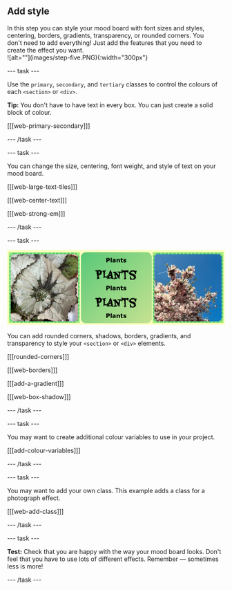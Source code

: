## Add style

<div style="display: flex; flex-wrap: wrap">
<div style="flex-basis: 200px; flex-grow: 1; margin-right: 15px;">
In this step you can style your mood board with font sizes and styles, centering, borders, gradients, transparency, or rounded corners. You don't need to add everything! Just add the features that you need to create the effect you want. 
</div>
<div>
![alt=""](images/step-five.PNG){:width="300px"}
</div>
</div>

--- task ---

Use the `primary`, `secondary`, and `tertiary` classes to control the colours of each `<section>` or `<div>`.

**Tip:** You don't have to have text in every box. You can just create a solid block of colour. 

[[[web-primary-secondary]]]

--- /task ---

--- task ---

You can change the size, centering, font weight, and style of text on your mood board.

[[[web-large-text-tiles]]]

[[[web-center-text]]]

[[[web-strong-em]]]

--- /task ---

--- task ---

![A strip of examples with gradients, dashed borders, and rounded corners.](images/borders-corners.png)

You can add rounded corners, shadows, borders, gradients, and transparency to style your `<section>` or `<div>` elements. 

[[[rounded-corners]]]

[[[web-borders]]]

[[[add-a-gradient]]]

[[[web-box-shadow]]]

--- /task ---

--- task ---

You may want to create additional colour variables to use in your project.

[[[add-colour-variables]]]

--- /task ---

--- task ---

You may want to add your own class. This example adds a class for a photograph effect.

[[[web-add-class]]]

--- /task ---

--- task ---

**Test:** Check that you are happy with the way your mood board looks. Don't feel that you have to use lots of different effects. Remember &mdash; sometimes less is more! 

--- /task ---
